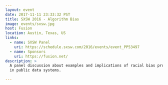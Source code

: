 ```yaml
---
layout: event
date: 2017-11-11 23:33:32 PST
title: SXSW 2016 - Algorithm Bias
image: events/sxsw.jpg
host: Fusion
location: Austin, Texas, US
links:
  - name: SXSW Panel
    uri: https://schedule.sxsw.com/2016/events/event_PP53497
  - name: Sponsors
    uri: https://fusion.net/
description: >
  A panel discussion about examples and implications of racial bias propagated
  in public data systems.

---
```

